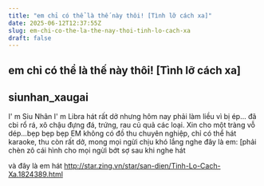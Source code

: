 ```yaml
---
title: "em chỉ có thể là thế này thôi! [Tình lỡ cách xa]"
date: 2025-06-12T12:37:55Z
slug: em-chi-co-the-la-the-nay-thoi-tinh-lo-cach-xa
draft: false
---
```


## em chỉ có thể là thế này thôi! [Tình lỡ cách xa]

## siunhan_xaugai

I' m Siu Nhân
I' m Libra
hát rất dở nhưng hôm nay phải làm liều vì bị ép...
đã cbi rổ rá, xô chậu đựng đá, trứng, rau củ quả các loại.
Xin cho một tràng vỗ dép...bẹp bẹp bẹp 
EM không có đồ thu chuyên nghiệp, chỉ có thể hát karaoke, thu còn rất dở, mong mọi ngừi chịu khó lắng nghe 
đây là em: [phải chèn zô cái hình cho mọi ngừi bớt sợ sau khi nghe hát 

và đây là em hát 
http://star.zing.vn/star/san-dien/Tinh-Lo-Cach-Xa.1824389.html